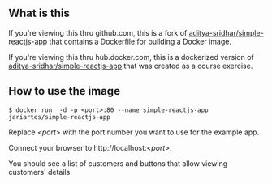 ## What is this

If you're viewing this thru github.com, this is a fork of [aditya-sridhar/simple-reactjs-app](https://github.com/aditya-sridhar/simple-reactjs-app) that contains a Dockerfile for building a Docker image.

If you're viewing this thru hub.docker.com, this is a dockerized version of [aditya-sridhar/simple-reactjs-app](https://github.com/aditya-sridhar/simple-reactjs-app) that was created as a course exercise.

## How to use the image

```
$ docker run  -d -p <port>:80 --name simple-reactjs-app jariartes/simple-reactjs-app
```
Replace *\<port\>* with the port number you want to use for the example app.

Connect your browser to http://localhost:\<*port*\>.

You should see a list of customers and buttons that allow viewing customers' details.